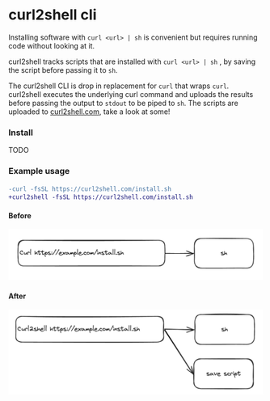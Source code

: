 # curl2shell cli

Installing software with `curl <url> | sh` is convenient but requires running code without looking at it.

curl2shell tracks scripts that are installed with `curl <url> | sh` , by saving the script before passing it to `sh`.

The curl2shell CLI is drop in replacement for `curl` that wraps `curl`. curl2shell executes the underlying curl command and uploads the results before passing the output to `stdout` to be piped to `sh`. The scripts are uploaded to [curl2shell.com](curl2shell.com), take a look at some!

### Install

TODO

### Example usage

```diff
-curl -fsSL https://curl2shell.com/install.sh
+curl2shell -fsSL https://curl2shell.com/install.sh
```

#### Before

![example before](./example_before.png)

#### After

![example after](./example_after.png)
